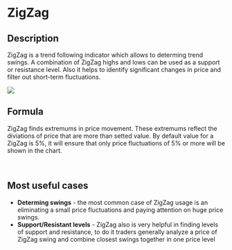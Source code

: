 # ZigZag



## Description <a href="#description" id="description"></a>

ZigZag is a trend following indicator which allows to determing trend swings. A combination of ZigZag highs and lows can be used as a support or resistance level. Also it helps to identify significant changes in price and filter out short-term fluctuations.

![](https://blobscdn.gitbook.com/v0/b/gitbook-28427.appspot.com/o/assets%2F-LD6FsRvQ3jgwJIg6O7r%2F-LEs3fQFk5ZPPjV0oURa%2F-LEs9LYouHNHFhKk9kap%2Fimage.png?alt=media\&token=a7f1f078-9fbe-4301-a20c-07b2719f0a5e)

## Formula <a href="#formula" id="formula"></a>

ZigZag finds extremums in price movement. These extremums reflect the diviations of price that are more than setted value. By default value for a ZigZag is 5%, it will ensure that only price fluctuations of 5% or more will be shown in the chart.

​

## Most useful cases <a href="#most-useful-cases" id="most-useful-cases"></a>

* **Determing swings** - the most common case of ZigZag usage is an eliminating a small price fluctuations and paying attention on huge price swings.
* **Support/Resistant levels** - ZigZag also is very helpful in finding levels of support and resistance, to do it traders generally analyze a price of ZigZag swing and combine closest swings together in one price level
